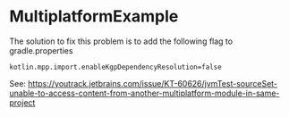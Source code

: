 # MultiplatformExample

The solution to fix this problem is to add the following flag to gradle.properties

```
kotlin.mpp.import.enableKgpDependencyResolution=false
```

See: https://youtrack.jetbrains.com/issue/KT-60626/jvmTest-sourceSet-unable-to-access-content-from-another-multiplatform-module-in-same-project
